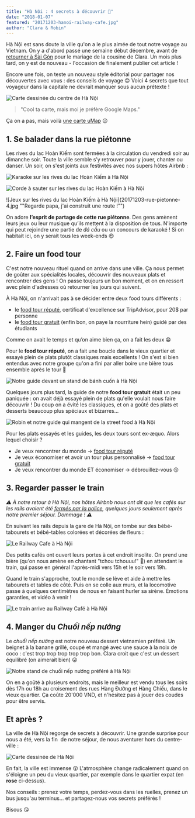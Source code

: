 ```yaml
---
title: "Hà Nội : 4 secrets à découvrir 🔐"
date: "2018-01-07"
featured: "20171203-hanoi-railway-cafe.jpg"
author: "Clara & Robin"
---
```


Hà Nội est sans doute la ville qu'on a le plus aimée de tout notre voyage au
Vietnam. On y a d'abord passé une semaine début décembre, avant de
[retourner à Sài Gòn](https://eaudepoisson.com/2017/12/13/33-heures-transvietnamien/)
pour le mariage de la cousine de Clara. Un mois plus tard, on y est de nouveau -
l'occasion de finalement publier cet article !

Encore une fois, on teste un nouveau style éditorial pour partager nos
découvertes avec vous : des conseils de voyage 😊 Voici 4 secrets que tout
voyageur dans la capitale ne devrait manquer sous aucun prétexte !

![Carte dessinée du centre de Hà Nội](20171225-hanoi-petite-carte-complete.png "Orange : le vieux quartier. Vert : le quartier français. Violet : le quartier du lac de l'Ouest")

> "Cool ta carte, mais moi je préfère Google Maps."

Ça on a pas, mais voilà
[une carte uMap](https://umap.openstreetmap.fr/fr/map/carte-de-clara-et-robin_257145#16/21.0330/105.8489)
😉

## 1. Se balader dans la rue piétonne

Les rives du lac Hoàn Kiếm sont fermées à la circulation du vendredi soir au
dimanche soir. Toute la ville semble s’y retrouver pour y jouer, chanter ou
danser. Un soir, on s'est joints aux festivités avec nos supers hôtes Airbnb :

![Karaoke sur les rives du lac Hoàn Kiếm à Hà Nội](20171203-rue-pietonne-1.jpg "Des karaokés 🎤")

![Corde à sauter sur les rives du lac Hoàn Kiếm à Hà Nội](20171203-rue-pietonne-2.jpg "Des prouesses de corde à sauter 🏆")

![Jeux sur les rives du lac Hoàn Kiếm à Hà Nội](20171203-rue-pietonne-4.jpg
""Regarde papa, j'ai construit une route !"")

On adore **l’esprit de partage de cette rue piétonne**. Des gens amènent leurs
jeux ou leur musique qu’ils mettent à la disposition de tous. N'importe qui peut
rejoindre une partie de _đá cầu_ ou un concours de karaoké ! Si on habitait ici,
on y serait tous les week-ends 😍

## 2. Faire un food tour

C'est notre nouveau rituel quand on arrive dans une ville. Ça nous permet de
goûter aux spécialités locales, découvrir des nouveaux plats et rencontrer des
gens ! On passe toujours un bon moment, et on en ressort avec plein d'adresses
où retourner les jours qui suivent.

À Hà Nội, on n'arrivait pas à se décider entre deux food tours différents :

- le [food tour réputé](http://www.hanoistreetfoodtour.com/), certificat
  d'excellence sur TripAdvisor, pour 20\$ par personne
- le
  [food tour gratuit](https://www.hanoifreewalkingtours.com/tours/hanoi-streetfood-experience-3-hours.html)
  (enfin bon, on paye la nourriture hein) guidé par des étudiants

Comme on avait le temps et qu’on aime bien ça, on a fait les deux 😁

Pour le **food tour réputé**, on a fait une boucle dans le vieux quartier et
essayé plein de plats plutôt classiques mais excellents ! On s'est si bien
entendus avec notre groupe qu'on a fini par aller boire une bière tous ensemble
après le tour 🍺

![Notre guide devant un stand de bánh cuốn à Hà Nội](20171130-hanoi-food-tour-guide.jpg "Les meilleurs bánh cuốn de la ville !")

Quelques jours plus tard, la guide de notre **food tour gratuit** était un peu
paniquée : on avait déjà essayé plein de plats qu'elle voulait nous faire
découvrir ! Du coup on a évité les classiques, et on a goûté des plats et
desserts beaucoup plus spéciaux et bizarres...

![Robin et notre guide qui mangent de la street food à Hà Nội](20171203-food-tour-2.jpg "Une sorte de porridge liquide au porc 😮")

Pour les plats essayés et les guides, les deux tours sont ex-æquo. Alors lequel
choisir ?

- Je veux rencontrer du monde
  → [food tour réputé](http://www.hanoistreetfoodtour.com/)
- Je veux économiser et avoir un tour plus personnalisé
  → [food tour gratuit](https://www.hanoifreewalkingtours.com/tours/hanoi-streetfood-experience-3-hours.html)
- Je veux rencontrer du monde ET économiser → débrouillez-vous 😗

## 3. Regarder passer le train

_⚠ À notre retour à Hà Nội, nos hôtes Airbnb nous ont dit que les cafés sur les
rails avaient été
[fermés par la police](http://dtinews.vn/en/news/024/54230/hanoi-police-close-down-railway-cafes.html),
quelques jours seulement après notre premier séjour. Dommage ! ⚠_

En suivant les rails depuis la gare de Hà Nội, on tombe sur des bébé-tabourets
et bébé-tables colorées et décorées de fleurs :

![Le Railway Cafe à Hà Nội](20171203-railway-cafe.jpg)

Des petits cafés ont ouvert leurs portes à cet endroit insolite. On prend une
bière (qu'on nous amène en chantant "tchou tchouuu!" 🚂) en attendant le train,
qui passe en général l'après-midi vers 15h et le soir vers 19h.

Quand le train s'approche, tout le monde se lève et aide à mettre les tabourets
et tables de côté. Puis on se colle aux murs, et la locomotive passe à quelques
centimètres de nous en faisant hurler sa sirène. Émotions garanties, et vidéo à
venir !

![Le train arrive au Railway Café à Hà Nội](20171206-hanoi-rails-train-nuit.jpg "Le soir, on est éblouis par le phare avant du train qui s'approche")

## 4. Manger du _Chuối nếp nướng_

Le _chuối nếp nướng_ est notre nouveau dessert vietnamien préféré. Un beignet à
la banane grillé, coupé et mangé avec une sauce à la noix de coco : c'est trop
trop trop trop trop bon. Clara croit que c'est un dessert équilibré (on aimerait
bien) 😜

![Notre stand de chuối nếp nướng préféré à Hà Nội](20171130-chuoi-nep-nuong.jpg)

On en a goûté à plusieurs endroits, mais le meilleur est vendu tous les soirs
dès 17h ou 18h au croisement des rues Hàng Đường et Hàng Chiếu, dans le vieux
quartier. Ça coûte 20'000 VND, et n'hésitez pas à jouer des coudes pour être
servis.

## **Et après ?**

La ville de Hà Nội regorge de secrets à découvrir. Une grande surprise pour nous
a été, vers la fin  de notre séjour, de nous aventurer hors du centre-ville :

![Carte dessinée de Hà Nội](20171225-hanoi-grande-carte-complete.png)

En fait, la ville est immense 😲 L'atmosphère change radicalement quand on
s'éloigne un peu du vieux quartier, par exemple dans le quartier expat (en
**rose** ci-dessus).

Nos conseils : prenez votre temps, perdez-vous dans les ruelles, prenez un bus
jusqu'au terminus... et partagez-nous vos secrets préférés !

Bisous 😘
